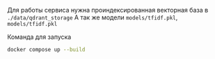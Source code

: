 Для работы сервиса нужна проиндексированная векторная база в `./data/qdrant_storage`
А так же модели `models/tfidf.pkl`, `models/tfidf.pkl`

Команда для запуска
```bash
docker compose up --build
```